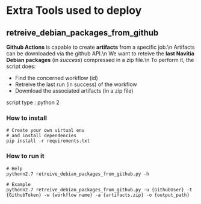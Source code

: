 # Extra Tools used to deploy

## retreive_debian_packages_from_github 

**Github Actions** is capable to create **artifacts** from a specific job.\n
Artifacts can be downloaded via the github API.\n
We want to reteive the **last Navitia Debian packages** (in *success*) compressed in a zip file.\n
To perform it, the script does:
- Find the concerned workflow (id)
- Retreive the last run (in success) of the workflow
- Dowmload the associated artifacts (in a zip file)

script type : python 2

### How to install 

```
# Create your own virtual env
# and install dependencies
pip install -r requirements.txt
```

### How to run it 

```
# Help
pythonn2.7 retreive_debian_packages_from_github.py -h

# Example
pythonn2.7 retreive_debian_packages_from_github.py -u {GithubUser} -t {GithubToken} -w {workflow name} -a {artifacts.zip} -o {output_path}
```


